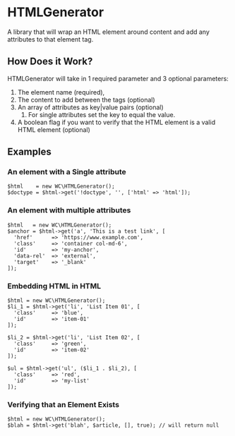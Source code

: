 # HTMLGenerator
A library that will wrap an HTML element around content and add any attributes to that element tag.

## How Does it Work?
HTMLGenerator will take in 1 required parameter and 3 optional parameters: 
  1. The element name (required), 
  2. The content to add between the tags (optional)
  3. An array of attributes as key|value pairs (optional)
      1. For single attributes set the key to equal the value.
  4. A boolean flag if you want to verify that the HTML element is a valid HTML element (optional)

## Examples

### An element with a Single attribute
```
$html    = new WC\HTMLGenerator();
$doctype = $html->get('!doctype', '', ['html' => 'html']);
```

### An element with multiple attributes
```
$html   = new WC\HTMLGenerator();
$anchor = $html->get('a', 'This is a test link', [
  'href'      => 'https://www.example.com',
  'class'     => 'container col-md-6',
  'id'        => 'my-anchor',
  'data-rel'  => 'external',
  'target'    => '_blank'
]);
```

### Embedding HTML in HTML
```
$html = new WC\HTMLGenerator();
$li_1 = $html->get('li', 'List Item 01', [
  'class'     => 'blue',
  'id'        => 'item-01'
]);

$li_2 = $html->get('li', 'List Item 02', [
  'class'     => 'green',
  'id'        => 'item-02'
]);

$ul = $html->get('ul', ($li_1 . $li_2), [
  'class'     => 'red',
  'id'        => 'my-list'
]);
```

### Verifying that an Element Exists
```
$html = new WC\HTMLGenerator();
$blah = $html->get('blah', $article, [], true); // will return null
```
